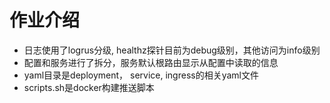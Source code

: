 # 作业介绍
- 日志使用了logrus分级, healthz探针目前为debug级别，其他访问为info级别
- 配置和服务进行了拆分，服务默认根路由显示从配置中读取的信息
- yaml目录是deployment， service, ingress的相关yaml文件
- scripts.sh是docker构建推送脚本